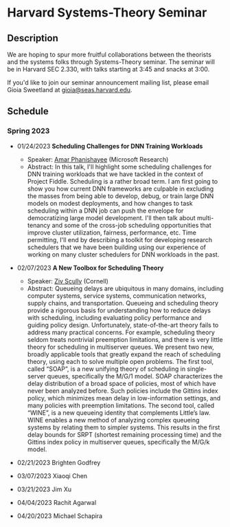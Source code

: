 # Harvard Systems-Theory Seminar

## Description
We are hoping to spur more fruitful collaborations between the theorists and the systems folks through Systems-Theory seminar. The seminar will be in Harvard SEC 2.330, with talks starting at 3:45 and snacks at 3:00.

If you'd like to join our seminar announcement mailing list, please email Gioia Sweetland at gioia@seas.harvard.edu.

## Schedule

### Spring 2023
- 01/24/2023 **Scheduling Challenges for DNN Training Workloads**
  * Speaker: [Amar Phanishayee](https://www.microsoft.com/en-us/research/people/amar/) (Microsoft Research)
  * Abstract: In this talk, I'll highlight some scheduling challenges for DNN training workloads that we have tackled in the context of Project Fiddle.  Scheduling is a rather broad term. I am first going to show you how current DNN frameworks are culpable in excluding the masses from being able to develop, debug, or train large DNN models on modest deployments, and how changes to task scheduling within a DNN job can push the envelope for democratizing large model development.  I'll then talk about multi-tenancy and some of the cross-job scheduling opportunities that improve cluster utilization, fairness, performance, etc.  Time permitting, I'll end by describing a toolkit for developing research schedulers that we have been building using our experience of working on many cluster schedulers for DNN workloads in the past. 

- 02/07/2023 **A New Toolbox for Scheduling Theory**
  * Speaker: [Ziv Scully](https://ziv.codes/) (Cornell)
  * Abstract: Queueing delays are ubiquitous in many domains, including computer systems, service systems, communication networks, supply chains, and transportation. Queueing and scheduling theory provide a rigorous basis for understanding how to reduce delays with scheduling, including evaluating policy performance and guiding policy design. Unfortunately, state-of-the-art theory fails to address many practical concerns. For example, scheduling theory seldom treats nontrivial preemption limitations, and there is very little theory for scheduling in multiserver queues. We present two new, broadly applicable tools that greatly expand the reach of scheduling theory, using each to solve multiple open problems. The first tool, called “SOAP”, is a new unifying theory of scheduling in single-server queues, specifically the M/G/1 model. SOAP characterizes the delay distribution of a broad space of policies, most of which have never been analyzed before. Such policies include the Gittins index policy, which minimizes mean delay in low-information settings, and many policies with preemption limitations. The second tool, called “WINE”, is a new queueing identity that complements Little’s law. WINE enables a new method of analyzing complex queueing systems by relating them to simpler systems. This results in the first delay bounds for SRPT (shortest remaining processing time) and the Gittins index policy in multiserver queues, specifically the M/G/k model.

- 02/21/2023 Brighten Godfrey
- 03/07/2023 Xiaoqi Chen
- 03/21/2023 Jim Xu
- 04/04/2023 Rachit Agarwal
- 04/20/2023 Michael Schapira
